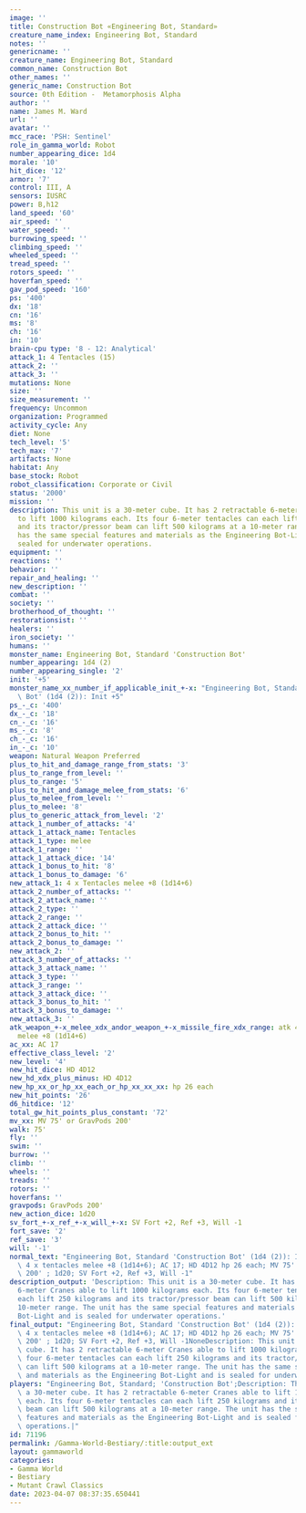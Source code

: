 ```yaml
---
image: ''
title: Construction Bot «Engineering Bot, Standard»
creature_name_index: Engineering Bot, Standard
notes: ''
genericname: ''
creature_name: Engineering Bot, Standard
common_name: Construction Bot
other_names: ''
generic_name: Construction Bot
source: 0th Edition -  Metamorphosis Alpha
author: ''
name: James M. Ward
url: ''
avatar: ''
mcc_race: 'PSH: Sentinel'
role_in_gamma_world: Robot
number_appearing_dice: 1d4
morale: '10'
hit_dice: '12'
armor: '7'
control: III, A
sensors: IUSRC
power: B,h12
land_speed: '60'
air_speed: ''
water_speed: ''
burrowing_speed: ''
climbing_speed: ''
wheeled_speed: ''
tread_speed: ''
rotors_speed: ''
hoverfan_speed: ''
gav_pod_speed: '160'
ps: '400'
dx: '18'
cn: '16'
ms: '8'
ch: '16'
in: '10'
brain-cpu type: '8 - 12: Analytical'
attack_1: 4 Tentacles (15)
attack_2: ''
attack_3: ''
mutations: None
size: ''
size_measurement: ''
frequency: Uncommon
organization: Programmed
activity_cycle: Any
diet: None
tech_level: '5'
tech_max: '7'
artifacts: None
habitat: Any
base_stock: Robot
robot_classification: Corporate or Civil
status: '2000'
mission: ''
description: This unit is a 30-meter cube. It has 2 retractable 6-meter Cranes able
  to lift 1000 kilograms each. Its four 6-meter tentacles can each lift 250 kilograms
  and its tractor/pressor beam can lift 500 kilograms at a 10-meter range. The unit
  has the same special features and materials as the Engineering Bot-Light and is
  sealed for underwater operations.
equipment: ''
reactions: ''
behavior: ''
repair_and_healing: ''
new_description: ''
combat: ''
society: ''
brotherhood_of_thought: ''
restorationsist: ''
healers: ''
iron_society: ''
humans: ''
monster_name: Engineering Bot, Standard 'Construction Bot'
number_appearing: 1d4 (2)
number_appearing_single: '2'
init: '+5'
monster_name_xx_number_if_applicable_init_+-x: "Engineering Bot, Standard 'Construction\
  \ Bot' (1d4 (2)): Init +5"
ps_-_c: '400'
dx_-_c: '18'
cn_-_c: '16'
ms_-_c: '8'
ch_-_c: '16'
in_-_c: '10'
weapon: Natural Weapon Preferred
plus_to_hit_and_damage_range_from_stats: '3'
plus_to_range_from_level: ''
plus_to_range: '5'
plus_to_hit_and_damage_melee_from_stats: '6'
plus_to_melee_from_level: ''
plus_to_melee: '8'
plus_to_generic_attack_from_level: '2'
attack_1_number_of_attacks: '4'
attack_1_attack_name: Tentacles
attack_1_type: melee
attack_1_range: ''
attack_1_attack_dice: '14'
attack_1_bonus_to_hit: '8'
attack_1_bonus_to_damage: '6'
new_attack_1: 4 x Tentacles melee +8 (1d14+6)
attack_2_number_of_attacks: ''
attack_2_attack_name: ''
attack_2_type: ''
attack_2_range: ''
attack_2_attack_dice: ''
attack_2_bonus_to_hit: ''
attack_2_bonus_to_damage: ''
new_attack_2: ''
attack_3_number_of_attacks: ''
attack_3_attack_name: ''
attack_3_type: ''
attack_3_range: ''
attack_3_attack_dice: ''
attack_3_bonus_to_hit: ''
attack_3_bonus_to_damage: ''
new_attack_3: ''
atk_weapon_+-x_melee_xdx_andor_weapon_+-x_missile_fire_xdx_range: atk 4 x tentacles
  melee +8 (1d14+6)
ac_xx: AC 17
effective_class_level: '2'
new_level: '4'
new_hit_dice: HD 4D12
new_hd_xdx_plus_minus: HD 4D12
new_hp_xx_or_hp_xx_each_or_hp_xx_xx_xx: hp 26 each
new_hit_points: '26'
d6_hitdice: '12'
total_gw_hit_points_plus_constant: '72'
mv_xx: MV 75' or GravPods 200'
walk: 75'
fly: ''
swim: ''
burrow: ''
climb: ''
wheels: ''
treads: ''
rotors: ''
hoverfans: ''
gravpods: GravPods 200'
new_action_dice: 1d20
sv_fort_+-x_ref_+-x_will_+-x: SV Fort +2, Ref +3, Will -1
fort_save: '2'
ref_save: '3'
will: '-1'
normal_text: "Engineering Bot, Standard 'Construction Bot' (1d4 (2)): Init +5; atk\
  \ 4 x tentacles melee +8 (1d14+6); AC 17; HD 4D12 hp 26 each; MV 75' or GravPods\
  \ 200' ; 1d20; SV Fort +2, Ref +3, Will -1"
description_output: 'Description: This unit is a 30-meter cube. It has 2 retractable
  6-meter Cranes able to lift 1000 kilograms each. Its four 6-meter tentacles can
  each lift 250 kilograms and its tractor/pressor beam can lift 500 kilograms at a
  10-meter range. The unit has the same special features and materials as the Engineering
  Bot-Light and is sealed for underwater operations.'
final_output: "Engineering Bot, Standard 'Construction Bot' (1d4 (2)): Init +5; atk\
  \ 4 x tentacles melee +8 (1d14+6); AC 17; HD 4D12 hp 26 each; MV 75' or GravPods\
  \ 200' ; 1d20; SV Fort +2, Ref +3, Will -1NoneDescription: This unit is a 30-meter\
  \ cube. It has 2 retractable 6-meter Cranes able to lift 1000 kilograms each. Its\
  \ four 6-meter tentacles can each lift 250 kilograms and its tractor/pressor beam\
  \ can lift 500 kilograms at a 10-meter range. The unit has the same special features\
  \ and materials as the Engineering Bot-Light and is sealed for underwater operations."
players: "Engineering Bot, Standard; 'Construction Bot';Description: This unit is\
  \ a 30-meter cube. It has 2 retractable 6-meter Cranes able to lift 1000 kilograms\
  \ each. Its four 6-meter tentacles can each lift 250 kilograms and its tractor/pressor\
  \ beam can lift 500 kilograms at a 10-meter range. The unit has the same special\
  \ features and materials as the Engineering Bot-Light and is sealed for underwater\
  \ operations.|"
id: 71196
permalink: /Gamma-World-Bestiary/:title:output_ext
layout: gammaworld
categories:
- Gamma World
- Bestiary
- Mutant Crawl Classics
date: 2023-04-07 08:37:35.650441
---
```

